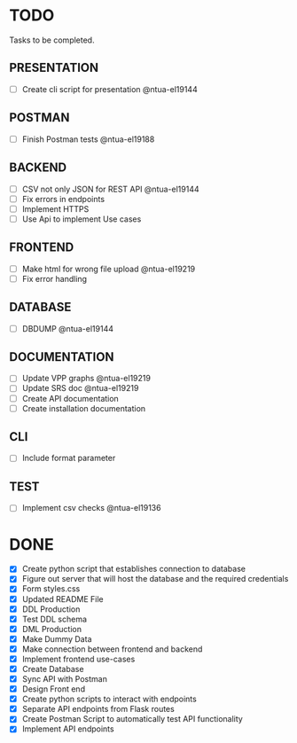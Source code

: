 # TODO

Tasks to be completed.


## PRESENTATION
- [ ] Create cli script for presentation @ntua-el19144 

## POSTMAN

- [ ] Finish Postman tests @ntua-el19188

## BACKEND

- [ ] CSV not only JSON for REST API @ntua-el19144
- [ ] Fix errors in endpoints
- [ ] Implement HTTPS
- [ ] Use Api to implement Use cases

## FRONTEND

- [ ] Make html for wrong file upload @ntua-el19219 
- [ ] Fix error handling

## DATABASE

- [ ] DBDUMP @ntua-el19144

## DOCUMENTATION

- [ ] Update VPP graphs @ntua-el19219
- [ ] Update SRS doc @ntua-el19219
- [ ] Create API documentation
- [ ] Create installation documentation

## CLI
- [ ] Include format parameter

## TEST

- [ ] Implement csv checks @ntua-el19136


# DONE
- [x] Create  python script that establishes connection to database
- [x] Figure out server that will host the database and the required credentials
- [x] Form styles.css
- [x] Updated README File
- [x] DDL Production 
- [x] Test DDL schema 
- [x] DML Production 
- [x] Make Dummy Data
- [x] Make connection between frontend and backend
- [x] Implement frontend use-cases
- [x] Create Database
- [x] Sync API with Postman
- [x] Design Front end 
- [x] Create python scripts to interact with endpoints
- [x] Separate API endpoints from Flask routes
- [x] Create Postman Script to automatically test API functionality 
- [x] Implement API endpoints 
